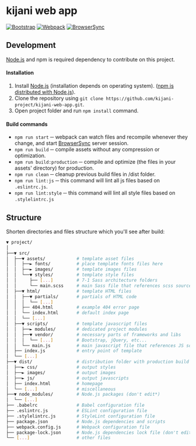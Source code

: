 # kijani web app

[![Bootstrap](https://img.shields.io/static/v1?label=Bootstrap&message=5.1.3&color=blueviolet)](https://getbootstrap.com)
[![Webpack](https://img.shields.io/static/v1?label=Webpack&message=5&color=83c6e8)](https://webpack.js.org)
[![BrowserSync](https://img.shields.io/static/v1?label=BrowserSync&message=2&color=red)](https://browsersync.io)

## Development

[Node.js](http://nodejs.org/) and npm is required dependency to contribute on this project.

#### Installation

1. Install [Node.js](http://nodejs.org/) (installation depends on operating system).
   ([npm is distributed with Node.js](https://www.npmjs.com/get-npm)).
2. Clone the repository using `git clone https://github.com/kijani-project/kijani-web-app.git`.
3. Open project folder and run `npm install` command.

#### Build commands

* `npm run start` ─ webpack can watch files and recompile whenever they change, and
  start [BrowserSync](https://browsersync.io/) server session.
* `npm run build` ─ compile assets without any compression or optimization.
* `npm run build:production` ─ compile and optimize (the files in your assets' directory) for production.
* `npm run clean` ─ cleanup previous build files in /dist folder.
* `npm run lint:js` ─ this command will lint all js files based on ```.eslintrc.js```.
* `npm run lint:style` ─ this command will lint all style files based on ```.stylelintrc.js```

## Structure

Shorten directories and files structure which you'll see after build:

```bash
▼ project/
│
├──▼ src/
│  ├──▼ assets/            # template asset files
│  │  ├──► fonts/          # place template fonts files here
│  │  ├──► images/         # template images files
│  │  └──▼ styles/         # template style files
│  │     ├── [...]         # 7-1 Sass architecture folders
│  │     └── main.scss     # main Sass file that references scss source files
│  ├──▼ html/              # template HTML files
│  │  ├──▼ partials/       # partials of HTML code
│  │  │  └── [...]
│  │  ├── 404.html         # example 404 error page
│  │  └── index.html       # default index page
│  │  └── [...]
│  ├──▼ scripts/           # template javascript files
│  │  ├──► modules/        # dedicated project modules
│  │  ├──▼ vendor/         # necessary parts of frameworks and libs
│  │  │  └── [...]         # Bootstrap, jQuery, etc...
│  │  └── main.js          # main javascript file that references JS source files
│  ├── index.js            # entry point of template
│  └── [...]
├──▼ dist/                 # distribution folder with production build (don't edit*)
│  ├──► css/               # output styles
│  ├──► images/            # output images
│  ├──► js/                # output javascripts
│  ├── index.html          # homepage
│  └── [...]               # miscellaneous
├──▼ node_modules/         # Node.js packages (don't edit*)
│  └── [...]
├── .babelrc               # Babel configuration file
├── .eslintrc.js           # ESLint configuration file
├── .stylelintrc.js        # StyleLint configuration file
├── package.json           # Node.js dependencies and scripts
├── webpack.config.js      # Webpack configuration file
├── package-lock.json      # Node.js dependencies lock file (don't edit)
└── [...]                  # other files
```
